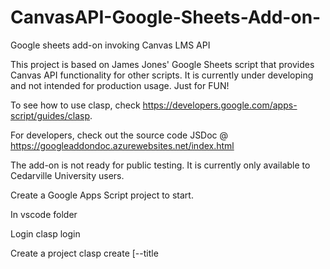 # CanvasAPI-Google-Sheets-Add-on-
Google sheets add-on invoking Canvas LMS API

This project is based on James Jones' Google Sheets script that provides Canvas API functionality for other scripts. 
It is currently under developing and not intended for production usage. Just for FUN!

To see how to use clasp, check https://developers.google.com/apps-script/guides/clasp.

For developers, check out the source code JSDoc @ https://googleaddondoc.azurewebsites.net/index.html

The add-on is not ready for public testing. It is currently only available to Cedarville University users.

Create a Google Apps Script project to start.

In vscode folder

Login 
clasp login

Create a project
clasp create [--title <title>] [--type <type>] [--rootDir <dir>] [--parentId <id>]

Clone a project
clasp clone <scriptId|scriptURL> [versionNumer]

To pull codes from GAS
clasp pull [--versionNumber]

To push codes to GAS
clasp push [--watch] [--force]

To generate js doc
jsdoc ./ -r -d docs

clasp reference:
clasp login [--no-localhost] [--creds <file>] [--status]
clasp logout
clasp create [--title <title>] [--type <type>] [--rootDir <dir>] [--parentId <id>]
clasp clone <scriptId | scriptURL> [versionNumber] [--rootDir <dir>]
clasp pull [--versionNumber]
clasp push [--watch] [--force]
clasp status [--json]
clasp open [scriptId] [--webapp] [--creds] [--addon] [--deploymentId <id>]
clasp deployments
clasp deploy [--versionNumber <version>] [--description <description>] [--deploymentId <id>]
clasp undeploy [deploymentId] [--all]
clasp version [description]
clasp versions
clasp list